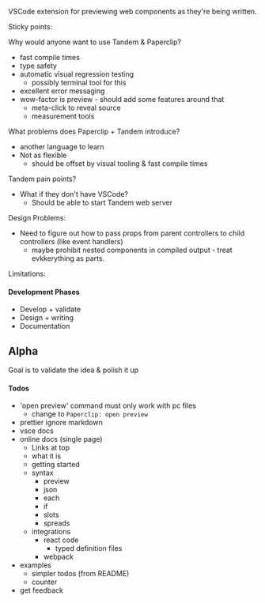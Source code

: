 VSCode extension for previewing web components as they're being written.

Sticky points:

Why would anyone want to use Tandem & Paperclip?

- fast compile times
- type safety
- automatic visual regression testing
  - possibly terminal tool for this
- excellent error messaging
- wow-factor is preview - should add some features around that
  - meta-click to reveal source
  - measurement tools

What problems does Paperclip + Tandem introduce?

- another language to learn
- Not as flexible
  - should be offset by visual tooling & fast compile times

Tandem pain points?

- What if they don't have VSCode?
  - Should be able to start Tandem web server

Design Problems:

- Need to figure out how to pass props from parent controllers to child controllers (like event handlers)
  - maybe prohibit nested components in compiled output - treat evkkerything as parts.

Limitations:

#### Development Phases

- Develop + validate
- Design + writing
- Documentation

## Alpha

Goal is to validate the idea & polish it up

#### Todos

- 'open preview' command must only work with pc files
  - change to `Paperclip: open preview`
- prettier ignore markdown
- vsce docs
- online docs (single page)
  - Links at top
  - what it is
  - getting started
  - syntax
    - preview
    - json
    - each
    - if
    - slots
    - spreads
  - integrations
    - react code
      - typed definition files
    - webpack
- examples
  - simpler todos (from README)
  - counter
- get feedback
